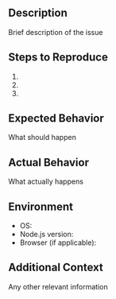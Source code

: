 ## Description
Brief description of the issue

## Steps to Reproduce
1. 
2. 
3. 

## Expected Behavior
What should happen

## Actual Behavior
What actually happens

## Environment
- OS: 
- Node.js version: 
- Browser (if applicable): 

## Additional Context
Any other relevant information
